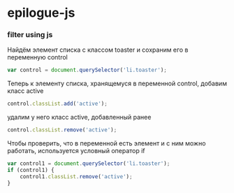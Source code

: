 # epilogue-js
### filter using js


Найдём элемент списка с классом toaster и сохраним его в переменную control
```javascript
var control = document.querySelector('li.toaster');
```
Теперь к элементу списка, хранящемуся в переменной control, добавим класс active
```javascript
control.classList.add('active');
```
удалим у него класс active, добавленный ранее
```javascript
control.classList.remove('active');
```
Чтобы проверить, что в переменной есть элемент и с ним можно работать, используется условный оператор if
```javascript
var control1 = document.querySelector('li.toaster');
if (control1) {
    control1.classList.remove('active');
}
```

